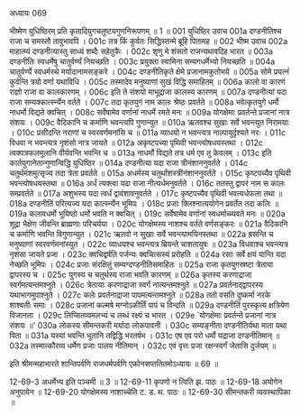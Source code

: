 अध्यायः 069

भीष्मेण युधिष्ठिरम् प्रति कृतादियुगचतुष्टयगुणनिरूपणम् ॥ 1 ॥
001	युधिष्ठिर उवाच 
001a	दण्डनीतिश्च राजा च समस्तौ तावुभावपि ।
001c	तत्र किं कुर्वतः सिद्धिस्तन्मे ब्रूहि पितामह ॥
002	भीष्म उवाच 
002a	माहात्म्यं दण्डनीत्यास्तु साध्यं शब्दैः सहेतुकैः ।
002c	शृणु मे शंसतो राजन्यथावदिह भारत ॥
003a	दण्डनीतिः स्वधर्मेषु चातुर्वर्ण्यं नियच्छति ।
003c	प्रयुक्ता स्वामिना सम्यगधर्मेभ्यो नियच्छति ॥
004a	चातुर्वर्ण्ये स्वधर्मस्थे मर्यादानामसङ्करे ।
004c	दण्डनीतिकृते क्षेमे प्रजानामकुतोभये ॥
005a	सोमे प्रयत्नं कुर्वन्ति त्रयो वर्णा यथाविधि ।
005c	तस्मादेव मनुष्याणां सुखं विद्धि समाहितम् ॥
006a	कालो वा कारणं राज्ञो राजा वा कालकारणम् ।
006c	इति ते संशयो माभूद्राजा कालस्य कारणम् ॥
007a	दण्डनीत्यां यदा राजा सम्यक्कार्त्स्न्येन वर्तते ।
007c	तदा कृतयुगं नाम कालः श्रेष्ठः प्रवर्तते ॥
008a	भवेत्कृतयुगे धर्मो नाधर्मो विद्यते क्वचित् ।
008c	सर्वेषामेव वर्णानां नाधर्मे रमते मनः ॥
009a	योगक्षेमाः प्रवर्तन्ते प्रजानां नात्र संशयः ।
009c	वैदिकानि च कर्माणि भवन्त्यपि गुणान्युत ॥
010a	ऋतवश्च सुखाः सर्वे भवन्त्युत निरामयाः ।
010c	प्रसीदन्ति नराणां च स्वरवर्णमनांसि च ॥
011a	व्याधयो न भवन्त्यत्र नाल्पायुर्दृश्यते नरः ।
011c	विधवा न भवन्त्यत्र नृशंसो नात्र जायते ॥
012a	अकृष्टपच्या पृथिवी भवन्त्योषधयस्तथा ।
012c	त्वक्पत्रफलमूलानि वीर्यवन्ति भवन्ति च ॥
013a	नाधर्मो विद्यते तत्र धर्म एव तु केवलम् ।
013c	इति कार्तयुगानेतान्गुणान्विद्धि युधिष्ठिर ॥
014a	दण्डनीत्या यदा राजा त्रीनंशाननुवर्तते ।
014c	चतुर्थमंशमुत्सृज्य तदा त्रेता प्रवर्तते ॥
015a	अधर्मस्य चतुर्थांशस्त्रीनंशाननुवर्तते ।
015c	कृष्टपच्यैव पृथिवी भवन्त्योषधयस्तथा ॥
016a	अर्धं त्यक्त्वा यदा राजा नीत्यर्धमनुवर्तते ।
016c	ततस्तु द्वापरं नाम स कालः सम्प्रवर्तते ॥
017a	अशुभस्य यदा त्वर्धं द्वावंशावनुवर्तते ।
017c	कृष्टपच्यैव पृथिवी भवत्यर्धफला तथा ॥
018a	दण्डनीतिं परित्यज्य यदा कार्त्स्न्येन भूमिपः ।
018c	प्रजाः क्लिश्नात्ययोगेन प्रवर्तेत तदा कलिः ॥
019a	कलावधर्मो भूयिष्ठो धर्मो भवति न क्वचित् ।
019c	सर्वेषामेव वर्णानां स्वधर्माच्च्यवते मनः ॥
020a	शूद्रा भैक्षेण जीवन्ति ब्राह्मणाः परिचर्यया ।
020c	योगक्षेमस्य नाशश्च वर्तते वर्णसङ्करः ॥
021a	वैदिकानि च कर्माणि भवन्ति विगुणान्युत ।
021c	ऋतवो न सुखाः सर्वे भवन्त्यामयिनस्तथा ॥
022a	ह्रसन्ति च मनुष्याणां स्वरवर्णमनांस्युत ।
022c	व्याधयश्च भवन्त्यत्र म्रियन्ते चाशतायुषः ॥
023a	विधवाश्च भवन्त्यत्र नृशंसा जायते प्रजा ।
023c	क्वचिद्वर्षति पर्जन्यः क्वचित्सस्यं प्ररोहति ॥
024a	रसाः सर्वे क्षयं यान्ति यदा नेच्छति भूमिपः ।
024c	प्रजाः संरक्षितुं सम्यग्दण्डनीतिसमाहितः ॥
025a	राजा कृतयुगस्रष्टा त्रेताया द्वापरस्य च ।
025c	युगस्य च चतुर्थस्य राजा भवति कारणम् ॥
026a	कृतस्य करणाद्राजा स्वर्गमत्यन्तमश्नुते ।
026c	त्रेतायाः करणाद्राजा स्वर्गं नात्यन्तमश्नुते ॥
027a	प्रवर्तनाद्द्वापरस्य यथाभागमुपाश्नुते ।
027c	कलेः प्रवर्तनाद्राजा पापमत्यन्तमश्नुते ॥
028a	ततो वसति दुष्कर्मा नरके शाश्वतीः समाः ।
028c	प्रजानां कल्मषे मग्नोऽकीर्तिं पापं च विन्दति ॥
029a	दण्डनीतिं पुरस्कृत्य क्षत्रियेण विजानता ।
029c	लिप्सितव्यमलभ्यं च लब्धं रक्ष्यं च भारत ।
029e	`योगक्षेमाः प्रवर्तन्ते प्रजानां नात्र संशयः ॥'
030a	लोकस्य सीमन्तकरी मर्यादा लोकपावनी ।
030c	सम्यङ्नीता दण्डनीतिर्यथा माता यथा पिता ॥
031a	यस्यां भवन्ति भूतानि तद्विद्धि भरतर्षभ ।
031c	एष एव परो धर्मो यद्राजा दण्डनीतिमान् ॥
032a	तस्मात्कौरव्य धर्मेण प्रजाः पालय नीतिमान् ।
032c	एवं वृत्तः प्रजा रक्षन्स्वर्गं जेतासि दुर्जयम् ॥ 

इति श्रीमन्महाभारते शान्तिपर्वणि राजधर्मपर्वणि एकोनसप्ततितमोऽध्यायः ॥ 69 ॥

12-69-3 अधर्मेभ्य इति पञ्चमी ॥ 3 ॥ 12-69-11 कृपणो न त्विति झ. पाठः ॥ 12-69-18 अयोगेन अनुपायेन ॥ 12-69-20 योगक्षेमस्य नाशाच्चेति ट. ड. थ. पाठः ॥ 12-69-30 सीमन्तकरी व्यवस्थापिका ॥
